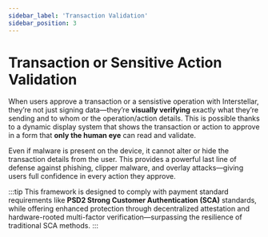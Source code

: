 ```yaml
---
sidebar_label: 'Transaction Validation'
sidebar_position: 3
---
```


# Transaction or Sensitive Action Validation

When users approve a transaction or a sensistive operation with Interstellar, they’re not just signing data—they’re **visually verifying** exactly what they’re sending and to whom or the operation/action details. This is possible thanks to a dynamic display system that shows the transaction or action to approve in a form that **only the human eye** can read and validate.

Even if malware is present on the device, it cannot alter or hide the transaction details from the user. This provides a powerful last line of defense against phishing, clipper malware, and overlay attacks—giving users full confidence in every action they approve.

:::tip
This framework is designed to comply with payment standard requirements like **PSD2 Strong Customer Authentication (SCA)** standards, while offering enhanced protection through decentralized attestation and hardware-rooted multi-factor verification—surpassing the resilience of traditional SCA methods.
:::
